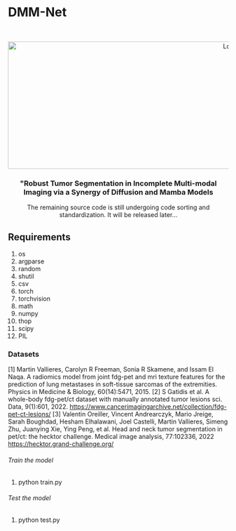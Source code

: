 

# DMM-Net

<!-- PROJECT SHIELDS -->

<!-- PROJECT LOGO -->
<br />

<p align="center">
  <a href="https://github.com/Dreamerz9/DMM-Net/">
    <img src="/fig1.jpg" alt="Logo" width="1000" height="290">
  </a>

  <h3 align="center">"Robust Tumor Segmentation in Incomplete Multi-modal Imaging via a Synergy of Diffusion and Mamba Models</h3>
  <p align="center">
  The remaining source code is still undergoing code sorting and standardization. It will be released later... 

## Requirements
1. os
2. argparse
3. random
4. shutil
5. csv
6. torch
7. torchvision
8. math
9. numpy
10. thop
11. scipy
12. PIL

### Datasets
[1] Martin Vallieres, Carolyn R Freeman, Sonia R Skamene, and Issam El Naqa. A radiomics model from joint fdg-pet and mri texture features for the prediction of lung metastases in soft-tissue sarcomas of the extremities. Physics in Medicine & Biology, 60(14):5471, 2015.
[2] S Gatidis et al. A whole-body fdg-pet/ct dataset with manually annotated tumor lesions sci. Data, 9(1):601, 2022.  https://www.cancerimagingarchive.net/collection/fdg-pet-ct-lesions/
[3] Valentin Oreiller, Vincent Andrearczyk, Mario Jreige, Sarah Boughdad, Hesham Elhalawani, Joel Castelli, Martin Vallieres, Simeng Zhu, Juanying Xie, Ying Peng, et al. Head and neck tumor segmentation in pet/ct: the hecktor challenge. Medical image analysis, 77:102336, 2022
https://hecktor.grand-challenge.org/



###### Train the model
1. python train.py


###### Test the model
1. python test.py








